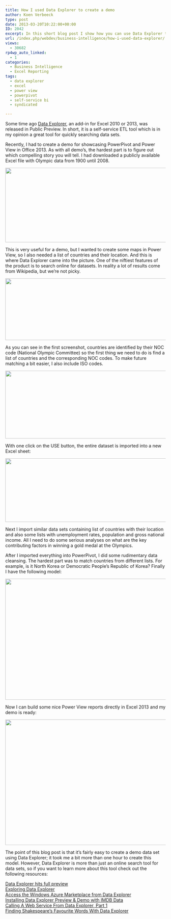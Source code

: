 ```yaml
---
title: How I used Data Explorer to create a demo
author: Koen Verbeeck
type: post
date: 2013-03-20T10:22:00+00:00
ID: 2042
excerpt: In this short blog post I show how you can use Data Explorer to quickly gather some datasets for a demo.
url: /index.php/webdev/business-intelligence/how-i-used-data-explorer/
views:
  - 30682
rp4wp_auto_linked:
  - 1
categories:
  - Business Intelligence
  - Excel Reporting
tags:
  - data explorer
  - excel
  - power view
  - powerpivot
  - self-service bi
  - syndicated

---
```

Some time ago [Data Explorer][1], an add-in for Excel 2010 or 2013, was released in Public Preview. In short, it is a self-service ETL tool which is in my opinion a great tool for quickly searching data sets.

Recently, I had to create a demo for showcasing PowerPivot and Power View in Office 2013. As with all demo’s, the hardest part is to figure out which compelling story you will tell. I had downloaded a publicly available Excel file with Olympic data from 1900 until 2008.

<a style="text-align: center;" href="/media/users/koenverbeeck/DataExplorerDemo/OlympicsData.png?mtime=1363781218"><img src="/wp-content/uploads/users/koenverbeeck/DataExplorerDemo/OlympicsData.png?mtime=1363781218" alt="" width="668" height="234" /></a>

<span style="text-align: justify;">This is very useful for a demo, but I wanted to create some maps in Power View, so I also needed a list of countries and their location. And this is where Data Explorer came into the picture. One of the niftiest features of the product is to search online for datasets. In reality a lot of results come from Wikipedia, but we’re not picky.</span>

<div class="image_block" style="text-align: center;">
  <a href="/media/users/koenverbeeck/DataExplorerDemo/onlinesearch.png?mtime=1363781225"><img src="/wp-content/uploads/users/koenverbeeck/DataExplorerDemo/onlinesearch.png?mtime=1363781225" alt="" width="598" height="194" /></a>
</div>

<span style="text-align: justify;">As you can see in the first screenshot, countries are identified by their NOC code (National Olympic Committee) so the first thing we need to do is find a list of countries and the corresponding NOC codes. To make future matching a bit easier, I also include ISO codes.</span>

<a style="text-align: center;" href="/media/users/koenverbeeck/DataExplorerDemo/searchresult.png?mtime=1363781237"><img src="/wp-content/uploads/users/koenverbeeck/DataExplorerDemo/searchresult.png?mtime=1363781237" alt="" width="895" height="213" /></a>

<span style="text-align: justify;">With one click on the USE button, the entire dataset is imported into a new Excel sheet:</span>

<div class="image_block" style="text-align: center;">
  <a href="/media/users/koenverbeeck/DataExplorerDemo/importquery.png?mtime=1363781211"><img src="/wp-content/uploads/users/koenverbeeck/DataExplorerDemo/importquery.png?mtime=1363781211" alt="" width="604" height="200" /></a>
</div>

<span style="text-align: justify;">Next I import similar data sets containing list of countries with their location and also some lists with unemployment rates, population and gross national income. All I need to do some serious analyses on what are the key contributing factors in winning a gold medal at the Olympics.</span>

After I imported everything into PowerPivot, I did some rudimentary data cleansing. The hardest part was to match countries from different lists. For example, is it North Korea or Democratic People&#8217;s Republic of Korea? Finally I have the following model:

<a style="text-align: center;" href="/media/users/koenverbeeck/DataExplorerDemo/diagram.png?mtime=1363781203"><img src="/wp-content/uploads/users/koenverbeeck/DataExplorerDemo/diagram.png?mtime=1363781203" alt="" width="722" height="380" /></a>

<span style="text-align: justify;">Now I can build some nice Power View reports directly in Excel 2013 and my demo is ready:</span>

<a style="text-align: center;" href="/media/users/koenverbeeck/DataExplorerDemo/powerview.png?mtime=1363781231"><img src="/wp-content/uploads/users/koenverbeeck/DataExplorerDemo/powerview.png?mtime=1363781231" alt="" width="732" height="394" /></a>

<span style="text-align: justify;">The point of this blog post is that it’s fairly easy to create a demo data set using Data Explorer; it took me a bit more than one hour to create this model. However, Data Explorer is more than just an online search tool for data sets, so if you want to learn more about this tool check out the following resources:</span>

<p style="text-align: left;">
  <a href="http://sqlblog.com/blogs/jamie_thomson/archive/2013/02/27/data-explorer-hits-full-preview.aspx">Data Explorer hits full preview<br /></a><a href="http://www.mattmasson.com/2013/02/exploring-data-explorer/">Exploring Data Explorer<br /></a><a href="http://www.mattmasson.com/2013/03/access-the-windows-azure-marketplace-from-data-explorer/">Access the Windows Azure Marketplace from Data Explorer<br /></a><a href="http://denglishbi.wordpress.com/2013/03/04/installing-data-explorer-preview-demo-with-imdb-data/">Installing Data Explorer Preview & Demo with IMDB Data<br /></a><a href="http://cwebbbi.wordpress.com/2013/03/04/calling-a-web-service-from-data-explorer-part-1/">Calling A Web Service From Data Explorer, Part 1<br /></a><a href="http://cwebbbi.wordpress.com/2013/03/15/finding-shakespeares-favourite-words-with-data-explorer/">Finding Shakespeare’s Favourite Words With Data Explorer</a>
</p>

 [1]: http://www.microsoft.com/en-us/download/details.aspx?id=36803